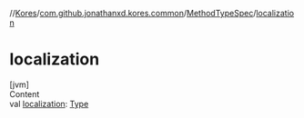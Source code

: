 //[Kores](../../index.md)/[com.github.jonathanxd.kores.common](../index.md)/[MethodTypeSpec](index.md)/[localization](localization.md)



# localization  
[jvm]  
Content  
val [localization](localization.md): [Type](https://docs.oracle.com/javase/8/docs/api/java/lang/reflect/Type.html)  



